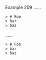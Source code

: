 Example 209
......

    > # Foo
    > bar
    > baz

......

<pre><code>&gt; # Foo
&gt; bar
&gt; baz
</code></pre>
